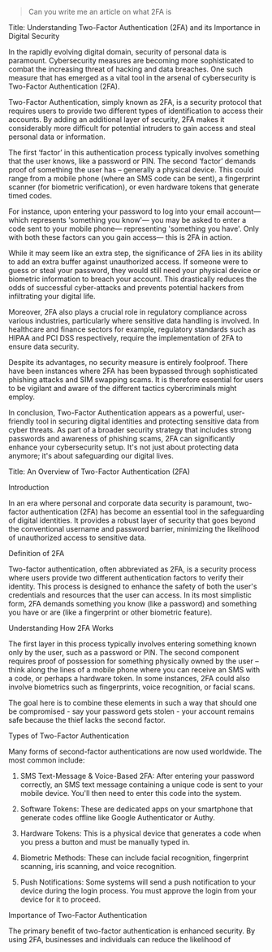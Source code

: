 > Can you write me an article on what 2FA is 

Title: Understanding Two-Factor Authentication (2FA) and its Importance in Digital Security

In the rapidly evolving digital domain, security of personal data is paramount. Cybersecurity measures are becoming more sophisticated to combat the increasing threat of hacking and data breaches. One such measure that has emerged as a vital tool in the arsenal of cybersecurity is Two-Factor Authentication (2FA). 

Two-Factor Authentication, simply known as 2FA, is a security protocol that requires users to provide two different types of identification to access their accounts. By adding an additional layer of security, 2FA makes it considerably more difficult for potential intruders to gain access and steal personal data or information.

The first ‘factor’ in this authentication process typically involves something that the user knows, like a password or PIN. The second ‘factor’ demands proof of something the user has – generally a physical device. This could range from a mobile phone (where an SMS code can be sent), a fingerprint scanner (for biometric verification), or even hardware tokens that generate timed codes.

For instance, upon entering your password to log into your email account— which represents 'something you know'— you may be asked to enter a code sent to your mobile phone— representing 'something you have'. Only with both these factors can you gain access— this is 2FA in action.

While it may seem like an extra step, the significance of 2FA lies in its ability to add an extra buffer against unauthorized access. If someone were to guess or steal your password, they would still need your physical device or biometric information to breach your account. This drastically reduces the odds of successful cyber-attacks and prevents potential hackers from infiltrating your digital life.

Moreover, 2FA also plays a crucial role in regulatory compliance across various industries, particularly where sensitive data handling is involved. In healthcare and finance sectors for example, regulatory standards such as HIPAA and PCI DSS respectively, require the implementation of 2FA to ensure data security.

Despite its advantages, no security measure is entirely foolproof. There have been instances where 2FA has been bypassed through sophisticated phishing attacks and SIM swapping scams. It is therefore essential for users to be vigilant and aware of the different tactics cybercriminals might employ.

In conclusion, Two-Factor Authentication appears as a powerful, user-friendly tool in securing digital identities and protecting sensitive data from cyber threats. As part of a broader security strategy that includes strong passwords and awareness of phishing scams, 2FA can significantly enhance your cybersecurity setup. It's not just about protecting data anymore; it's about safeguarding our digital lives.

 Title: An Overview of Two-Factor Authentication (2FA)

Introduction

In an era where personal and corporate data security is paramount, two-factor authentication (2FA) has become an essential tool in the safeguarding of digital identities. It provides a robust layer of security that goes beyond the conventional username and password barrier, minimizing the likelihood of unauthorized access to sensitive data. 

Definition of 2FA

Two-factor authentication, often abbreviated as 2FA, is a security process where users provide two different authentication factors to verify their identity. This process is designed to enhance the safety of both the user's credentials and resources that the user can access. In its most simplistic form, 2FA demands something you know (like a password) and something you have or are (like a fingerprint or other biometric feature).

Understanding How 2FA Works

The first layer in this process typically involves entering something known only by the user, such as a password or PIN. The second component requires proof of possession for something physically owned by the user – think along the lines of a mobile phone where you can receive an SMS with a code, or perhaps a hardware token. In some instances, 2FA could also involve biometrics such as fingerprints, voice recognition, or facial scans.

The goal here is to combine these elements in such a way that should one be compromised - say your password gets stolen - your account remains safe because the thief lacks the second factor.

Types of Two-Factor Authentication

Many forms of second-factor authentications are now used worldwide. The most common include:

1) SMS Text-Message & Voice-Based 2FA: After entering your password correctly, an SMS text message containing a unique code is sent to your mobile device. You'll then need to enter this code into the system.

2) Software Tokens: These are dedicated apps on your smartphone that generate codes offline like Google Authenticator or Authy.

3) Hardware Tokens: This is a physical device that generates a code when you press a button and must be manually typed in.

4) Biometric Methods: These can include facial recognition, fingerprint scanning, iris scanning, and voice recognition.

5) Push Notifications: Some systems will send a push notification to your device during the login process. You must approve the login from your device for it to proceed.

Importance of Two-Factor Authentication

The primary benefit of two-factor authentication is enhanced security. By using 2FA, businesses and individuals can reduce the likelihood of